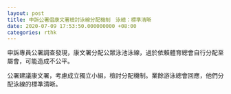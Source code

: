```yaml
---
layout: post
title: 申訴公署倡康文署檢討泳線分配機制　泳總：標準清晰
date: 2020-07-09 17:53:50.000000000 +08:00
categories: rthk
---
```


申訴專員公署調查發現，康文署分配公眾泳池泳線，過於依賴體育總會自行分配至屬會，可能造成不公平。

公署建議康文署，考慮成立獨立小組，檢討分配機制。業餘游泳總會回應，他們分配泳線的標準清晰。
